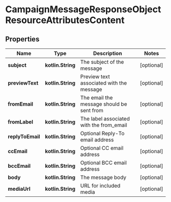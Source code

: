 
# CampaignMessageResponseObjectResourceAttributesContent

## Properties
| Name | Type | Description | Notes |
| ------------ | ------------- | ------------- | ------------- |
| **subject** | **kotlin.String** | The subject of the message |  [optional] |
| **previewText** | **kotlin.String** | Preview text associated with the message |  [optional] |
| **fromEmail** | **kotlin.String** | The email the message should be sent from |  [optional] |
| **fromLabel** | **kotlin.String** | The label associated with the from_email |  [optional] |
| **replyToEmail** | **kotlin.String** | Optional Reply-To email address |  [optional] |
| **ccEmail** | **kotlin.String** | Optional CC email address |  [optional] |
| **bccEmail** | **kotlin.String** | Optional BCC email address |  [optional] |
| **body** | **kotlin.String** | The message body |  [optional] |
| **mediaUrl** | **kotlin.String** | URL for included media |  [optional] |




